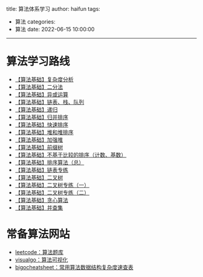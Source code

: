title: 算法体系学习
author: haifun
tags:
  - 算法
categories:
  - 算法
date: 2022-06-15 10:00:00

---

# 算法学习路线

- [【算法基础】复杂度分析](https://haifuns.com/2022/06/20/algorithm-complexity/)
- [【算法基础】二分法](https://haifuns.com/2022/06/21/algorithm-dichotomy/)
- [【算法基础】异或运算](https://haifuns.com/2022/06/22/algorithm-xor/)
- [【算法基础】链表、栈、队列](https://haifuns.com/2022/06/24/algorithm-datastructure)
- [【算法基础】递归](https://haifuns.com/2022/06/26/algorithm-recursion)
- [【算法基础】归并排序](https://haifuns.com/2022/06/29/algorithm-mergesort)
- [【算法基础】快速排序](https://haifuns.com/2022/06/30/algorithm-quicksort)
- [【算法基础】堆和堆排序](https://haifuns.com/2022/07/04/algorithm-heapandheapsort)
- [【算法基础】加强堆](https://haifuns.com/2022/07/06/algorithm-heapgreater)
- [【算法基础】前缀树](https://haifuns.com/2022/07/17/algorithm-trietree)
- [【算法基础】不基于比较的排序（计数、基数）](https://haifuns.com/2022/07/17/algorithm-uncomparesort)
- [【算法基础】排序算法（总）](https://haifuns.com/2022/07/18/algorithm-sort/)
- [【算法基础】链表专练](https://haifuns.com/2022/07/25/algorithm-linkedlist/)
- [【算法基础】二叉树](https://haifuns.com/2022/07/30/algorithm-binarytree/)
- [【算法基础】二叉树专练（一）](https://haifuns.com/2022/07/30/algorithm-binarytree-problem1/)
- [【算法基础】二叉树专练（二）](https://haifuns.com/2022/08/16/algorithm-binarytree-problem2/)
- [【算法基础】贪心算法](https://haifuns.com/2022/08/28/algorithm-greddy)
- [【算法基础】并查集](https://haifuns.com/2022/08/30/algorithm-unionfind)

# 常备算法网站

- [leetcode：算法题库](https://leetcode.cn/problemset/all/)
- [visualgo：算法可视化](https://visualgo.net/zh)
- [bigocheatsheet：常用算法数据结构复杂度速查表](https://www.bigocheatsheet.com/)
